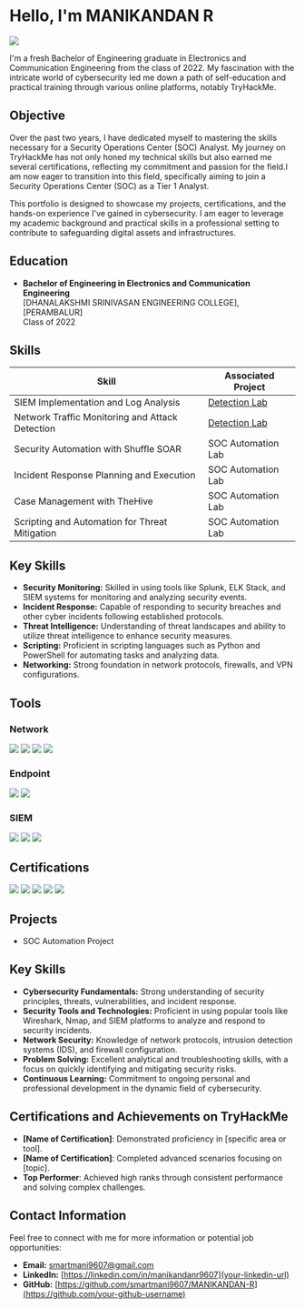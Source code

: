# Hello, I'm MANIKANDAN R
<a href="https://linkedin.com/in/manikandanr9607"><img src="https://img.shields.io/badge/-LinkedIn-0072b1?&style=for-the-badge&logo=linkedin&logoColor=white" /></a>

I'm a fresh Bachelor of Engineering graduate in Electronics and Communication Engineering from the class of 2022. My fascination with the intricate world of cybersecurity led me down a path of self-education and practical training through various online platforms, notably TryHackMe.

## Objective

Over the past two years, I have dedicated myself to mastering the skills necessary for a Security Operations Center (SOC) Analyst. My journey on TryHackMe has not only honed my technical skills but also earned me several certifications, reflecting my commitment and passion for the field.I am now eager to transition into this field, specifically aiming to join a Security Operations Center (SOC) as a Tier 1 Analyst.

This portfolio is designed to showcase my projects, certifications, and the hands-on experience I've gained in cybersecurity. I am eager to leverage my academic background and practical skills in a professional setting to contribute to safeguarding digital assets and infrastructures.


## Education

- **Bachelor of Engineering in Electronics and Communication Engineering**  
  [DHANALAKSHMI SRINIVASAN ENGINEERING COLLEGE], [PERAMBALUR]  
  Class of 2022

## Skills

| Skill                                         | Associated Project         |
|-----------------------------------------------|----------------------------|
| SIEM Implementation and Log Analysis          | <a href="https://google.com">Detection Lab</a>|
| Network Traffic Monitoring and Attack Detection | <a href="https://google.com">Detection Lab</a>|
| Security Automation with Shuffle SOAR         | SOC Automation Lab|
| Incident Response Planning and Execution      | SOC Automation Lab|
| Case Management with TheHive                  | SOC Automation Lab|
| Scripting and Automation for Threat Mitigation | SOC Automation Lab|

## Key Skills

- **Security Monitoring:** Skilled in using tools like Splunk, ELK Stack, and SIEM systems for monitoring and analyzing security events.
- **Incident Response:** Capable of responding to security breaches and other cyber incidents following established protocols.
- **Threat Intelligence:** Understanding of threat landscapes and ability to utilize threat intelligence to enhance security measures.
- **Scripting:** Proficient in scripting languages such as Python and PowerShell for automating tasks and analyzing data.
- **Networking:** Strong foundation in network protocols, firewalls, and VPN configurations.


## Tools

### Network
<div>
    <img src="https://img.shields.io/badge/-Wireshark-1679A7?&style=for-the-badge&logo=Wireshark&logoColor=white" />
    <img src="https://img.shields.io/badge/-https://github.com/smartmani9607/MANIKANDAN-R/blob/main/1%20qw4GYZmkj9jykrwmEHHISQ.webp" />
    <img src="https://img.shields.io/badge/-Zeek-777BB4?&style=for-the-badge&logo=Zeek&logoColor=white" />
    <img src="https://img.shields.io/badge/-snort-data:image/jpeg;base64,/9j/4AAQSkZJRgABAQAAAQABAAD" />
</div>

### Endpoint
<div>
    <img src="https://img.shields.io/badge/-Microsoft_Defender_for_Endpoint-00A4EF?&style=for-the-badge&logo=Microsoft&logoColor=white" />
    <img src="https://img.shields.io/badge/-Velociraptor-4B275F?&style=for-the-badge&logo=Velociraptor&logoColor=white" />
</div>

### SIEM
<div>
    <img src="https://img.shields.io/badge/-Microsoft_Sentinel-0078D4?&style=for-the-badge&logo=Microsoft&logoColor=white" />
    <img src="https://img.shields.io/badge/-Splunk-000000?&style=for-the-badge&logo=Splunk&logoColor=white" />
    <img src="https://img.shields.io/badge/-Elastic-005571?&style=for-the-badge&logo=Elastic&logoColor=white" />
</div>

## Certifications
<div>
<img src="https://tryhackme-certificates.s3-eu-west-1.amazonaws.com/THM-SKFF1EI52V.png" />
<img src="https://media.licdn.com/dms/image/D5622AQHwTtejr2Gvvg/feedshare-shrink_800/0/1703876306777?e=1717027200&v=beta&t=eiXQ8B0jIP8ygEagOCqotqJkiwEmlbGIHkheWbt6jhc" />
<img src="https://tryhackme-certificates.s3-eu-west-1.amazonaws.com/THM-GBQRURDNLE.png" />
<img src="https://tryhackme-certificates.s3-eu-west-1.amazonaws.com/THM-HY6FSW3BHF.png" />
<img src="https://tryhackme-certificates.s3-eu-west-1.amazonaws.com/THM-G7EHKYFCJU.png" />
<img src="" />
</div>

## Projects
- SOC Automation Project


## Key Skills

- **Cybersecurity Fundamentals:** Strong understanding of security principles, threats, vulnerabilities, and incident response.
- **Security Tools and Technologies:** Proficient in using popular tools like Wireshark, Nmap, and SIEM platforms to analyze and respond to security incidents.
- **Network Security:** Knowledge of network protocols, intrusion detection systems (IDS), and firewall configuration.
- **Problem Solving:** Excellent analytical and troubleshooting skills, with a focus on quickly identifying and mitigating security risks.
- **Continuous Learning:** Commitment to ongoing personal and professional development in the dynamic field of cybersecurity.


## Certifications and Achievements on TryHackMe

- **[Name of Certification]**: Demonstrated proficiency in [specific area or tool].
- **[Name of Certification]**: Completed advanced scenarios focusing on [topic].
- **Top Performer**: Achieved high ranks through consistent performance and solving complex challenges.

## Contact Information

Feel free to connect with me for more information or potential job opportunities:

- **Email:** [smartmani9607@gmail.com](mailto:your-email@example.com)
- **LinkedIn:** [https://linkedin.com/in/manikandanr9607](your-linkedin-url)
- **GitHub:** [https://github.com/smartmani9607/MANIKANDAN-R](https://github.com/your-github-username)
